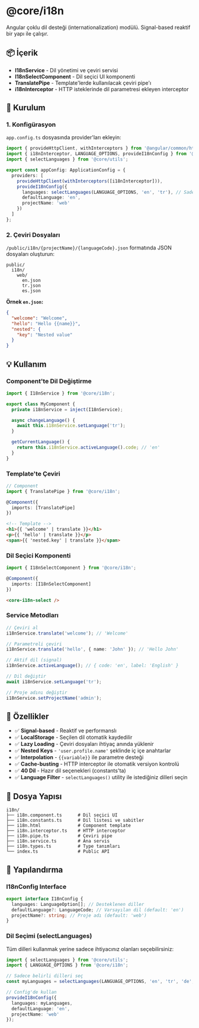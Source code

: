 # @core/i18n

Angular çoklu dil desteği (internationalization) modülü. Signal-based reaktif bir yapı ile çalışır.

## 📦 İçerik

- **I18nService** - Dil yönetimi ve çeviri servisi
- **I18nSelectComponent** - Dil seçici UI komponenti
- **TranslatePipe** - Template'lerde kullanılacak çeviri pipe'ı
- **i18nInterceptor** - HTTP isteklerinde dil parametresi ekleyen interceptor

## 🚀 Kurulum

### 1. Konfigürasyon

`app.config.ts` dosyasında provider'ları ekleyin:

```typescript
import { provideHttpClient, withInterceptors } from '@angular/common/http';
import { i18nInterceptor, LANGUAGE_OPTIONS, provideI18nConfig } from '@core/i18n';
import { selectLanguages } from '@core/utils';

export const appConfig: ApplicationConfig = {
  providers: [
    provideHttpClient(withInterceptors([i18nInterceptor])),
    provideI18nConfig({
      languages: selectLanguages(LANGUAGE_OPTIONS, 'en', 'tr'), // Sadece istediğiniz dilleri seçin
      defaultLanguage: 'en',
      projectName: 'web'
    })
  ]
};
```

### 2. Çeviri Dosyaları

`/public/i18n/{projectName}/{languageCode}.json` formatında JSON dosyaları oluşturun:

```
public/
  i18n/
    web/
      en.json
      tr.json
      es.json
```

**Örnek `en.json`:**

```json
{
  "welcome": "Welcome",
  "hello": "Hello {{name}}",
  "nested": {
    "key": "Nested value"
  }
}
```

## 💡 Kullanım

### Component'te Dil Değiştirme

```typescript
import { I18nService } from '@core/i18n';

export class MyComponent {
  private i18nService = inject(I18nService);

  async changeLanguage() {
    await this.i18nService.setLanguage('tr');
  }

  getCurrentLanguage() {
    return this.i18nService.activeLanguage().code; // 'en'
  }
}
```

### Template'te Çeviri

```typescript
// Component
import { TranslatePipe } from '@core/i18n';

@Component({
  imports: [TranslatePipe]
})
```

```html
<!-- Template -->
<h1>{{ 'welcome' | translate }}</h1>
<p>{{ 'hello' | translate }}</p>
<span>{{ 'nested.key' | translate }}</span>
```

### Dil Seçici Komponenti

```typescript
import { I18nSelectComponent } from '@core/i18n';

@Component({
  imports: [I18nSelectComponent]
})
```

```html
<core-i18n-select />
```

### Service Metodları

```typescript
// Çeviri al
i18nService.translate('welcome'); // 'Welcome'

// Parametreli çeviri
i18nService.translate('hello', { name: 'John' }); // 'Hello John'

// Aktif dil (signal)
i18nService.activeLanguage(); // { code: 'en', label: 'English' }

// Dil değiştir
await i18nService.setLanguage('tr');

// Proje adını değiştir
i18nService.setProjectName('admin');
```

## 🎯 Özellikler

- ✅ **Signal-based** - Reaktif ve performanslı
- ✅ **LocalStorage** - Seçilen dil otomatik kaydedilir
- ✅ **Lazy Loading** - Çeviri dosyaları ihtiyaç anında yüklenir
- ✅ **Nested Keys** - `'user.profile.name'` şeklinde iç içe anahtarlar
- ✅ **Interpolation** - `{{variable}}` ile parametre desteği
- ✅ **Cache-busting** - HTTP interceptor ile otomatik versiyon kontrolü
- ✅ **40 Dil** - Hazır dil seçenekleri (constants'ta)
- ✅ **Language Filter** - `selectLanguages()` utility ile istediğiniz dilleri seçin

## 📁 Dosya Yapısı

```
i18n/
├── i18n.component.ts      # Dil seçici UI
├── i18n.constants.ts      # Dil listesi ve sabitler
├── i18n.html              # Component template
├── i18n.interceptor.ts    # HTTP interceptor
├── i18n.pipe.ts           # Çeviri pipe
├── i18n.service.ts        # Ana servis
├── i18n.types.ts          # Type tanımları
└── index.ts               # Public API
```

## 🔧 Yapılandırma

### I18nConfig Interface

```typescript
export interface I18nConfig {
  languages: LanguageOption[]; // Desteklenen diller
  defaultLanguage?: LanguageCode; // Varsayılan dil (default: 'en')
  projectName?: string; // Proje adı (default: 'web')
}
```

### Dil Seçimi (selectLanguages)

Tüm dilleri kullanmak yerine sadece ihtiyacınız olanları seçebilirsiniz:

```typescript
import { selectLanguages } from '@core/utils';
import { LANGUAGE_OPTIONS } from '@core/i18n';

// Sadece belirli dilleri seç
const myLanguages = selectLanguages(LANGUAGE_OPTIONS, 'en', 'tr', 'de', 'fr');

// Config'de kullan
provideI18nConfig({
  languages: myLanguages,
  defaultLanguage: 'en',
  projectName: 'web'
});
```
